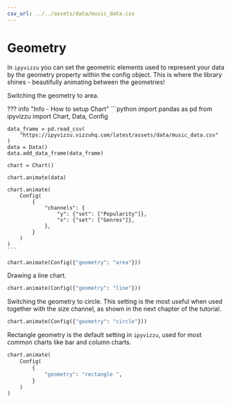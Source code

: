 ```yaml
---
csv_url: ../../assets/data/music_data.csv
---
```


# Geometry

In `ipyvizzu` you can set the geometric elements used to represent your data by
the geometry property within the config object. This is where the library shines
\- beautifully animating between the geometries!

Switching the geometry to area.

<div id="tutorial_01"></div>

??? info "Info - How to setup Chart"
    ```python
    import pandas as pd
    from ipyvizzu import Chart, Data, Config

    data_frame = pd.read_csv(
        "https://ipyvizzu.vizzuhq.com/latest/assets/data/music_data.csv"
    )
    data = Data()
    data.add_data_frame(data_frame)

    chart = Chart()

    chart.animate(data)

    chart.animate(
        Config(
            {
                "channels": {
                    "y": {"set": ["Popularity"]},
                    "x": {"set": ["Genres"]},
                },
            }
        )
    )
    ```

```python
chart.animate(Config({"geometry": "area"}))
```

Drawing a line chart.

<div id="tutorial_02"></div>

```python
chart.animate(Config({"geometry": "line"}))
```

Switching the geometry to circle. This setting is the most useful when used
together with the size channel, as shown in the next chapter of the tutorial.

<div id="tutorial_03"></div>

```python
chart.animate(Config({"geometry": "circle"}))
```

Rectangle geometry is the default setting in `ipyvizzu`, used for most common
charts like bar and column charts.

<div id="tutorial_04"></div>

```python
chart.animate(
    Config(
        {
            "geometry": "rectangle ",
        }
    )
)
```

<script src="../geometry.js"></script>
